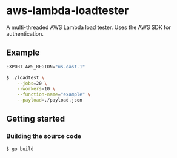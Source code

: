 # aws-lambda-loadtester

A multi-threaded AWS Lambda load tester. Uses the AWS SDK for authentication.

## Example

```sh
EXPORT AWS_REGION="us-east-1"
```

```sh
$ ./loadtest \
    --jobs=20 \
    --workers=10 \
    --function-name="example" \
    --payload=./payload.json
```

## Getting started

### Building the source code

```sh
$ go build
```


